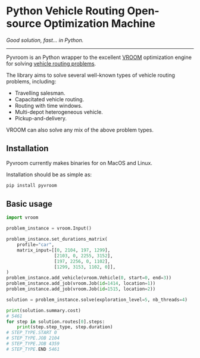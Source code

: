 # Python Vehicle Routing Open-source Optimization Machine

_Good solution, fast... in Python._

---

Pyvroom is an Python wrapper to the excellent [VROOM](https://github.com/VROOM-Project/vroom) optimization engine for solving
[vehicle routing problems](https://en.wikipedia.org/wiki/Vehicle_routing_problem).

The library aims to solve several well-known types of vehicle routing problems, including:

- Travelling salesman.
- Capacitated vehicle routing.
- Routing with time windows.
- Multi-depot heterogeneous vehicle.
- Pickup-and-delivery.

VROOM can also solve any mix of the above problem types.

## Installation

Pyvroom currently makes binaries for on MacOS and Linux.

Installation should be as simple as:

```bash
pip install pyvroom
```

## Basic usage

```python
import vroom

problem_instance = vroom.Input()

problem_instance.set_durations_matrix(
    profile="car",
    matrix_input=[[0, 2104, 197, 1299],
                  [2103, 0, 2255, 3152],
                  [197, 2256, 0, 1102],
                  [1299, 3153, 1102, 0]],
)
problem_instance.add_vehicle(vroom.Vehicle(0, start=0, end=3))
problem_instance.add_job(vroom.Job(id=1414, location=1))
problem_instance.add_job(vroom.Job(id=1515, location=2))

solution = problem_instance.solve(exploration_level=5, nb_threads=4)

print(solution.summary.cost)
# 5461
for step in solution.routes[0].steps:
    print(step.step_type, step.duration)
# STEP_TYPE.START 0
# STEP_TYPE.JOB 2104
# STEP_TYPE.JOB 4359
# STEP_TYPE.END 5461
```
